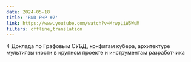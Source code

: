```yaml
---
date: 2024-05-18
title: 'RND PHP #7'
link: https://www.youtube.com/watch?v=MrwpLiW5WuM
filters: offline,translation
---
```


4 Доклада по Графовым СУБД, конфигам кубера, архитектуре мультиязычности в крупном проекте и инструментам разработчика 
